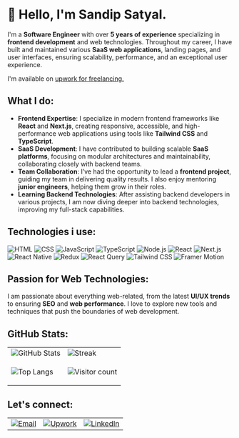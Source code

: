 # 👋 Hello, I'm Sandip Satyal.

I'm a **Software Engineer** with over **5 years of experience** specializing in **frontend development** and web technologies. Throughout my career, I have built and maintained various **SaaS web applications**, landing pages, and user interfaces, ensuring scalability, performance, and an exceptional user experience.

I'm available on <a href="https://www.upwork.com/freelancers/~0180e0f5e9c2eb6de5?mp_source=share" target="_blank">upwork for freelancing.</a>

## What I do:
- **Frontend Expertise**: I specialize in modern frontend frameworks like **React** and **Next.js**, creating responsive, accessible, and high-performance web applications using tools like **Tailwind CSS** and **TypeScript**.
- **SaaS Development**: I have contributed to building scalable **SaaS platforms**, focusing on modular architectures and maintainability, collaborating closely with backend teams.
- **Team Collaboration**: I’ve had the opportunity to lead a **frontend project**, guiding my team in delivering quality results. I also enjoy mentoring **junior engineers**, helping them grow in their roles.
- **Learning Backend Technologies**: After assisting backend developers in various projects, I am now diving deeper into backend technologies, improving my full-stack capabilities.

## Technologies i use:
<p>
  <img src="https://img.shields.io/badge/HTML-E34F26?style=flat-square&logo=html5&logoColor=white" alt="HTML" />
  <img src="https://img.shields.io/badge/CSS-1572B6?style=flat-square&logo=css3&logoColor=white" alt="CSS" />
  <img src="https://img.shields.io/badge/JavaScript-F7DF1E?style=flat-square&logo=javascript&logoColor=black" alt="JavaScript" />
  <img src="https://img.shields.io/badge/TypeScript-3178C6?style=flat-square&logo=typescript&logoColor=white" alt="TypeScript" />
  <img src="https://img.shields.io/badge/Node.js-339933?style=flat-square&logo=nodedotjs&logoColor=white" alt="Node.js" />
  <img src="https://img.shields.io/badge/React-61DAFB?style=flat-square&logo=react&logoColor=black" alt="React" />
  <img src="https://img.shields.io/badge/Next.js-000000?style=flat-square&logo=nextdotjs&logoColor=white" alt="Next.js" />
  <img src="https://img.shields.io/badge/React_Native-61DAFB?style=flat-square&logo=react&logoColor=black" alt="React Native" />
  <img src="https://img.shields.io/badge/Redux-764ABC?style=flat-square&logo=redux&logoColor=white" alt="Redux" />
  <img src="https://img.shields.io/badge/React_Query-FF4154?style=flat-square&logo=react-query&logoColor=white" alt="React Query" />
  <img src="https://img.shields.io/badge/Tailwind_CSS-06B6D4?style=flat-square&logo=tailwind-css&logoColor=white" alt="Tailwind CSS" />
  <img src="https://img.shields.io/badge/Framer_Motion-000000?style=flat-square&logo=framer&logoColor=white" alt="Framer Motion" />
</p>

## Passion for Web Technologies:
I am passionate about everything web-related, from the latest **UI/UX trends** to ensuring **SEO** and **web performance**. I love to explore new tools and techniques that push the boundaries of web development.

## GitHub Stats:
<table>
  <tr>
    <td>
      <img src="https://github-readme-stats.vercel.app/api?username=Sandip-Z&show_icons=true&theme=radical" alt="GitHub Stats" />
    </td>
    <td> 
      <img src="https://github-readme-streak-stats.herokuapp.com/?user=Sandip-Z&theme=radical" alt="Streak" />
    </td>
  </tr>
  <tr>
    <td>
      <img src="https://github-readme-stats.vercel.app/api/top-langs/?username=Sandip-Z&layout=compact&theme=radical" alt="Top Langs" />
    </td>
    <td>
      <p align="center">  
      <img src="https://profile-counter.glitch.me/Sandip-Z/count.svg" alt="Visitor count" />
      </p>
    </td>
  </tr>
</table>

## Let's connect:
<table>
  <tr>
    <td>
      <a href="mailto:sandipsatyal25@gmail.com">
        <img src="https://img.shields.io/badge/Email-sandipsatyal25@gmail.com-D14836?style=flat-square&logo=gmail&logoColor=white" alt="Email" />  
      </a>
    </td>
    <td>
      <a href="https://www.upwork.com/freelancers/~0180e0f5e9c2eb6de5?mp_source=share">
        <img src="https://img.shields.io/badge/Upwork-6f5c93?style=flat-square&logo=upwork&logoColor=white" alt="Upwork" />
      </a>
    </td>
    <td>
      <a href="https://www.linkedin.com/in/sandip-satyal/">
        <img src="https://img.shields.io/badge/LinkedIn-0077B5?style=flat-square&logo=linkedin&logoColor=white" alt="LinkedIn" />
      </a>
    </td>
  </tr>
</table>
